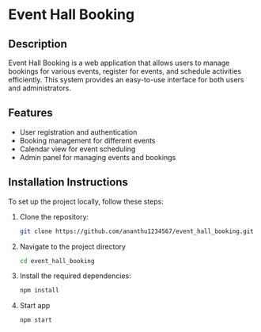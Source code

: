 # Event Hall Booking

## Description
Event Hall Booking is a web application that allows users to manage bookings for various events, register for events, and schedule activities efficiently. This system provides an easy-to-use interface for both users and administrators.

## Features
- User registration and authentication
- Booking management for different events
- Calendar view for event scheduling
- Admin panel for managing events and bookings

## Installation Instructions
To set up the project locally, follow these steps:

1. Clone the repository:
   ```bash
   git clone https://github.com/ananthu1234567/event_hall_booking.git
2. Navigate to the project directory
   ```bash
   cd event_hall_booking

3. Install the required dependencies:
   ```bash
   npm install

4. Start app
   ```bash
   npm start

   
  
